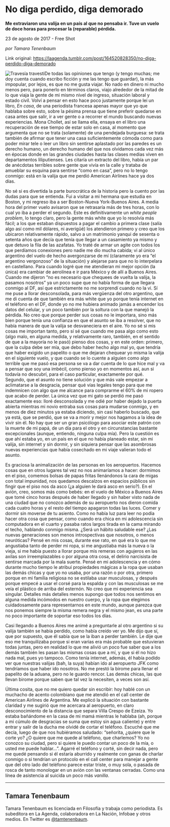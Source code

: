 # No diga perdido, diga demorado

**Me extraviaron una valija en un país al que no pensaba ir. Tuve un vuelo de doce horas para procesar la (reparable) pérdida.**

23 de agosto de 2017 - Free Shot

_por Tamara Tenenbaum_

Link original: https://laagenda.tumblr.com/post/164520828350/no-diga-perdido-diga-demorado

![Travesía travesti](https://64.media.tumblr.com/7ec14fe2e546c12af08a7181c93fa593/tumblr_inline_pdvzvsCPfw1t6q87u_500.jpg)De todas las opiniones que tengo (y tengo muchas; me doy cuenta cuando escribo ficción y me las tengo que guardar), la más impopular, por lejos, es que no me gusta viajar. No nado en dinero ni mucho menos pero, para ponerlo en términos claros, viajo alrededor de la mitad de lo que viaja la gente de mi mismo nivel de ingreso, situación laboral y estado civil. Volví a pensar en esto hace poco justamente porque leí un libro, *En casa*, de una periodista francesa apenas mayor que yo que hablaba sobre esto, sobre la pésima prensa que tiene preferir quedarse en casa antes que salir, ir a ver gente o a recorrer el mundo buscando nuevas experiencias. Mona Chollet, así se llama ella, ensaya en el libro una recuperación de ese tiempo de estar solo en casa, al momento que argumenta que no se trata (solamente) de una pendejada burguesa: se trata también de afirmar que tener una casa suficientemente cómoda como para poder mirar tele o leer un libro sin sentirse aplastado por las paredes es un derecho humano, un derecho humano del que nos olvidamos cada vez más en épocas donde en las grandes ciudades hasta las clases medias viven en departamentos liliputienses. Les citaría un extracto del libro, había un par de anécdotas terribles sobre gente que vivía en la calle y trataba de amueblar su esquina para sentirse “como en casa”, pero no lo tengo conmigo: está en la valija que me perdió American Airlines hace ya dos días.


No sé si es divertida la parte burocrática de la historia pero la cuento por las dudas para que se entienda. Fui a visitar a mi hermana que estudia en Boston, y mi regreso iba a ser Boston-Nueva York-Buenos Aires. A media hora del primer vuelo avisaron que se retrasaría más de tres horas, con lo cual yo iba a perder el segundo. Este es definitivamente un *white people problem*, lo tengo claro, pero la gente más white que yo lo resolvía más fácil; a los que estaban dispuestos a pagar el cambio a primera clase (salía algo así como mil dólares, ni averigüé) los atendieron primero y creo que los ubicaron relativamente rápido, salvo a un matrimonio yanqui de sesenta o setenta años que decía que tenía que llegar a un casamiento ya mismo y que detuvo la fila de las azafatas. Yo traté de armar un agite con todos los que perdíamos conexiones pero nadie me dio mucha cabida; vi al único argentino del vuelo de hecho avergonzarse de mí (claramente yo era “el argentino vergonzoso” de la situación) y alejarse para que no lo interpelara en castellano. Para cuando logré que me atendieran mi mejor opción (la única) era cambiar de aerolínea e ir para México y de allí a Buenos Aires. Cuando me dijeron “no es necesario que chequees de vuelta la valija, la pasamos nosotros” ya un poco supe que no había forma de que llegara conmigo al DF, así que estrictamente no me sorprendí cuando no la vi. Sí me puse a llorar desconsolada, para más vergüenza del otro argentino, que me di cuenta de que también era más white que yo porque tenía internet en el teléfono en el DF, donde yo no me hubiera animado jamás a encender los datos del celular, y un poco también por la soltura con la que manejó la pérdida. No creo que porque perder sus cosas no le importara, sino más bien porque tenía una confianza en que el asunto se iba a resolver, que no había manera de que la valija se desvaneciera en el aire. Yo no sé si mis cosas me importan tanto, pero sí sé que cuando me pasa algo como esto (algo malo, en alguna medida, y relativamente raro, también, en el sentido de que a la mayoría no le pasó) pienso dos cosas, y en este orden: primero, que la culpa debe ser mía, que debo haber hecho algo mal yo, que tendría que haber exigido un papelito o que me dejaran chequear yo misma la valija en el siguiente vuelo, y que cuando se lo cuente a alguien como algo terrible que me pasó esa persona se va a dar cuenta de lo que hice mal y va a pensar que soy una imbécil, como pienso yo en momentos así, aun si todavía no descubrí, para el caso particular, exactamente por qué. Segundo, que el asunto no tiene solución y que más vale empezar a aclimatarse a la desgracia, pensar qué vías legales tengo para que me indemnicen con algo que me alcance para comprarme el 60% de mi ropero que acabo de perder. La única vez que mi gato se perdió me pasó exactamente eso: lloré desconsolada y me odié por haber dejado la puerta abierta mientras mi novio entraba sus cosas para mudarse conmigo, y en menos de diez minutos ya estaba diciendo, sin casi haberlo buscado, que ya está, que se perdió, que se va a morir y mejor nos hagamos a la idea de vivir sin él. No hay que ser un gran psicólogo para asociar este patrón con la muerte de mi papá, de un día para el otro y en circunstancias bastante excepcionales (aunque, entiendo, ninguna culpa mía). Pero la cuestión es que ahí estaba yo, en un país en el que no había planeado estar, sin mi valija, sin internet y sin dormir, y sin siquiera pensar que las asombrosas nuevas experiencias que había cosechado en mi viaje valieran todo el asunto. 


Es graciosa la animalización de las personas en los aeropuertos. Hacemos cosas que en otros lugares tal vez no nos animaríamos a hacer: dormimos en el piso, comemos bolsas de papas fritas llenándonos la cara de migas con total impunidad, nos quedamos descalzos en espacios públicos sin fingir que el piso nos da asco (¿a alguien le dará asco en serio?). En el avión, creo, somos más como bebés: en el vuelo de México a Buenos Aires que tomé cinco horas después de haber llegado y sin haber visto nada de una ciudad que no conozco además de su aeropuerto nos dieron comida cada cuatro horas y el resto del tiempo apagaron todas las luces. Comer y dormir sin moverse de tu asiento. Como no había luz para leer no podía hacer otra cosa que pensar, como cuando era chica en mi adolescencia sin computadora en el cuarto y pasaba ratos largos tirada en la cama mirando el techo, hablando conmigo misma. ¿Será un hábito saludable ese? ¿Las nuevas generaciones son menos introspectivas que nosotros, o menos neuróticas? Pensé en mis cosas, durante ese rato, en qué era lo que me angustiaba tanto de perder mi ropa, si me angustiaba más la nueva o la vieja, si me había puesto a llorar porque mis remeras con agujeros en las axilas son irreemplazables o por alguna otra cosa, el delirio narcisista de sentirse marcada por la mala suerte. Pensé en mi adolescencia y en cómo durante mucho tiempo le atribuí propiedades mágicas a la ropa que usaban las demás chicas y que yo no usaba, por una razón o por otra, primero porque en mi familia religiosa no se estilaba usar musculosas, y después porque empecé a usar el corsé para la espalda y con las musculosas se me veía el plástico de arriba del esternón. No creo que mi experiencia sea singular. Detalles más detalles menos supongo que todos nos sentimos en alguna medida incómodos en nuestro cuerpo, y la ropa que elegimos cuidadosamente para representarnos en este mundo, aunque parezca que nos ponemos siempre la misma remera negra y el mismo jean, es una parte no poco importante de soportar eso todos los días. 


Casi llegando a Buenos Aires me animé a preguntarle al otro argentino si su valija también se había perdido, como había creído ver yo. Me dijo que sí, que por supuesto, que él sabía que se la iban a perder también. Le dije que eso me tranquilizaba porque si eran varias era más probable que estuvieran todas juntas, pero en realidad lo que me alivió un poco fue saber que a los demás también les pasan las mismas cosas que a mí, y que si él no hizo nada mal, pues yo tampoco. Como tenía internet, además, él había podido ver que nuestras valijas (bah, la suya) habían ido al aeropuerto JFK como tendríamos que haber ido nosotros. No me prestó la birome para llenar el papelito de la aduana, pero no le guardo rencor. Las demás chicas, las que llevan birome porque saben que tal vez la necesiten, a veces son así.


Última cosita, que no me quiero quedar sin escribir: hoy hablé con un muchacho de acento colombiano que me atendió en el call center de American Airlines de Argentina. Me explicó la situación con bastante claridad y me sugirió que me acercara al aeropuerto, en claro desconocimiento de la distancia que separa Villa Crespo de Ezeiza. Yo estaba bañándome en la casa de mi mamá mientras le hablaba (ah, porque a mi cúmulo de desgracias se suma que estoy sin agua caliente) y entre entrar y salir de la ducha me olvidé de cortar el teléfono. Escuché que me decía, luego de que nos hubiéramos saludado: “señorita, ¿quiere que le corte yo? ¿O quiere que me quede al teléfono, que charlemos? Yo no conozco su ciudad, pero si quiere le puedo contar un poco de la mía, o usted me puede hablar…”. Agarré el teléfono y corté, sin decir nada, pero me quedé pensando si él estaría aburrido y realmente con ganas de charlar conmigo o si tendrían un protocolo en el call center para manejar a gente que del otro lado del teléfono parece estar triste, o muy sola, o pasada de rosca de tanto monologar en un avión con las ventanas cerradas. Como una línea de asistencia al suicida un poco más *vanilla*. 




---

 Tamara Tenenbaum
-----------------

 Tamara Tenenbaum es licenciada en Filosofía y trabaja como periodista. Es subeditora en La Agenda, colaboradora en La Nación, Infobae y otros medios. En Twitter es [@tamtenenbaum](https://twitter.com/tamtenenbaum). 

